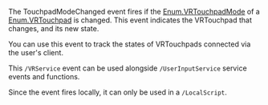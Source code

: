 The TouchpadModeChanged event fires if the [Enum.VRTouchpadMode](https://developer.roblox.com/search#stq=VRTouchpadMode) of a [Enum.VRTouchpad](https://developer.roblox.com/search#stq=VRTouchpad) is changed. This event indicates the VRTouchpad that changes, and its new state.

You can use this event to track the states of VRTouchpads connected via the user's client.

This `/VRService` event can be used alongside `/UserInputService` service events and functions.

Since the event fires locally, it can only be used in a `/LocalScript`.